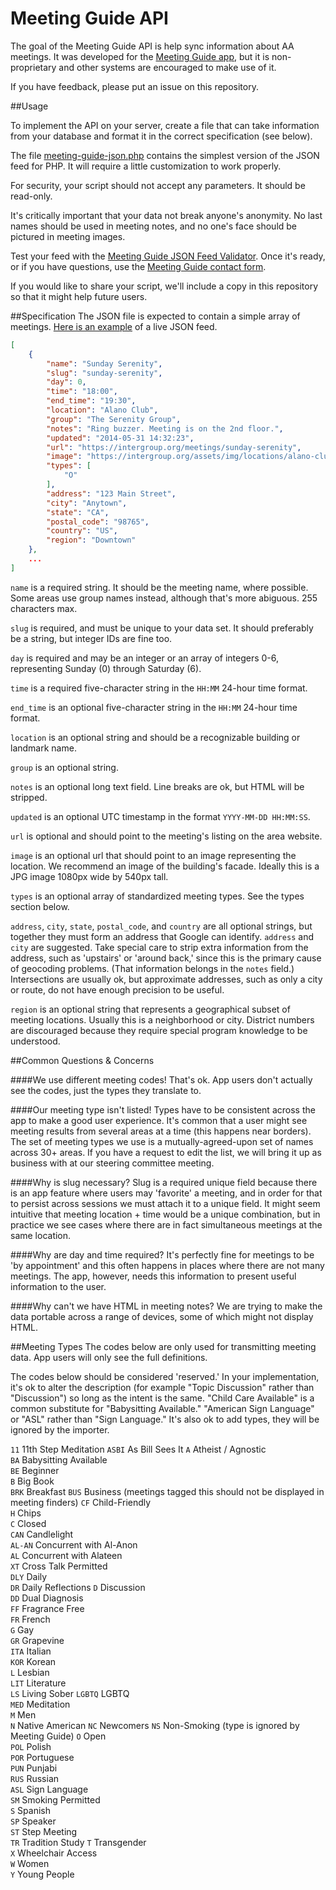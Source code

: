 # Meeting Guide API

The goal of the Meeting Guide API is help sync information about AA meetings. It was developed for the [Meeting Guide app](https://meetingguide.org/), but it is non-proprietary and other systems are encouraged to make use of it.

If you have feedback, please put an issue on this repository.

##Usage

To implement the API on your server, create a file that can take information from your database and format it in the correct specification (see below). 

The file [meeting-guide-json.php](meeting-guide-json.php) contains the simplest version of the JSON feed for PHP. It will require a little customization to work properly.

For security, your script should not accept any parameters. It should be read-only.

It's critically important that your data not break anyone's anonymity. No last names should be used in meeting notes, and no one's face should be pictured in meeting images.

Test your feed with the [Meeting Guide JSON Feed Validator](https://meetingguide.org/validate). Once it's ready, or if you have questions, use the [Meeting Guide contact form](https://meetingguide.org/contact).

If you would like to share your script, we'll include a copy in this repository so that it might help future users.

##Specification
The JSON file is expected to contain a simple array of meetings. [Here is an example](https://aasanjose.org/wp-admin/admin-ajax.php?action=meetings) of a live JSON feed.

```JSON
[
	{
		"name": "Sunday Serenity",
		"slug": "sunday-serenity",
		"day": 0,
		"time": "18:00",
		"end_time": "19:30",
		"location": "Alano Club",
		"group": "The Serenity Group",
		"notes": "Ring buzzer. Meeting is on the 2nd floor.",
		"updated": "2014-05-31 14:32:23",
		"url": "https://intergroup.org/meetings/sunday-serenity",
		"image": "https://intergroup.org/assets/img/locations/alano-club.jpg",
		"types": [
			"O"
		],
		"address": "123 Main Street",
		"city": "Anytown",
		"state": "CA",
		"postal_code": "98765",
		"country": "US",
		"region": "Downtown"
	},
	...
]	
```

`name` is a required string. It should be the meeting name, where possible. Some areas use group names instead, although that's more abiguous. 255 characters max.

`slug` is required, and must be unique to your data set. It should preferably be a string, but integer IDs are fine too.

`day` is required and may be an integer or an array of integers 0-6, representing Sunday (0) through Saturday (6).

`time` is a required five-character string in the `HH:MM` 24-hour time format.

`end_time` is an optional five-character string in the `HH:MM` 24-hour time format.

`location` is an optional string and should be a recognizable building or landmark name.

`group` is an optional string.

`notes` is an optional long text field. Line breaks are ok, but HTML will be stripped.

`updated` is an optional UTC timestamp in the format `YYYY-MM-DD HH:MM:SS`.

`url` is optional and should point to the meeting's listing on the area website.

`image` is an optional url that should point to an image representing the location. We recommend an image of the building's facade. Ideally this is a JPG image 1080px wide by 540px tall.

`types` is an optional array of standardized meeting types. See the types section below.

`address`, `city`, `state`, `postal_code`, and `country` are all optional strings, but together they must form an address that Google can identify. `address` and `city` are suggested. Take special care to strip extra information from the address, such as 'upstairs' or 'around back,' since this is the primary cause of geocoding problems. (That information belongs in the `notes` field.) Intersections are usually ok, but approximate addresses, such as only a city or route, do not have enough precision to be useful.

`region` is an optional string that represents a geographical subset of meeting locations. Usually this is a neighborhood or city. District numbers are discouraged because they require special program knowledge to be understood.

##Common Questions & Concerns

####We use different meeting codes! 
That's ok. App users don't actually see the codes, just the types they translate to.

####Our meeting type isn't listed!
Types have to be consistent across the app to make a good user experience. It's common that a user might see meeting results from several areas at a time (this happens near borders). The set of meeting types we use is a mutually-agreed-upon set of names across 30+ areas. If you have a request to edit the list, we will bring it up as business with at our steering committee meeting.

####Why is slug necessary?
Slug is a required unique field because there is an app feature where users may 'favorite' a meeting, and in order for that to persist across sessions we must attach it to a unique field. It might seem intuitive that meeting location + time would be a unique combination, but in practice we see cases where there are in fact simultaneous meetings at the same location.

####Why are day and time required?
It's perfectly fine for meetings to be 'by appointment' and this often happens in places where there are not many meetings. The app, however, needs this information to present useful information to the user.

####Why can't we have HTML in meeting notes?
We are trying to make the data portable across a range of devices, some of which might not display HTML.

##Meeting Types
The codes below are only used for transmitting meeting data. App users will only see the full definitions.

The codes below should be considered 'reserved.' In your implementation, it's ok to alter the description (for example
"Topic Discussion" rather than "Discussion") so long as the intent is the same. "Child Care Available" is a common substitute
for "Babysitting Available." "American Sign Language" or "ASL" rather than "Sign Language." It's also ok to add types, 
they will be ignored by the importer.

`11` 11th Step Meditation
`ASBI` As Bill Sees It
`A` Atheist / Agnostic  
`BA` Babysitting Available  
`BE` Beginner  
`B` Big Book  
`BRK` Breakfast
`BUS` Business (meetings tagged this should not be displayed in meeting finders)
`CF` Child-Friendly  
`H` Chips  
`C` Closed  
`CAN` Candlelight  
`AL-AN` Concurrent with Al-Anon  
`AL` Concurrent with Alateen  
`XT` Cross Talk Permitted  
`DLY` Daily  
`DR` Daily Reflections
`D` Discussion  
`DD` Dual Diagnosis  
`FF` Fragrance Free  
`FR` French  
`G` Gay  
`GR` Grapevine  
`ITA` Italian  
`KOR` Korean  
`L` Lesbian  
`LIT` Literature  
`LS` Living Sober
`LGBTQ` LGBTQ  
`MED` Meditation  
`M` Men  
`N` Native American
`NC` Newcomers
`NS` Non-Smoking (type is ignored by Meeting Guide)
`O` Open  
`POL` Polish  
`POR` Portuguese  
`PUN` Punjabi  
`RUS` Russian  
`ASL` Sign Language  
`SM` Smoking Permitted  
`S` Spanish  
`SP` Speaker  
`ST` Step Meeting  
`TR` Tradition Study
`T` Transgender  
`X` Wheelchair Access  
`W` Women  
`Y` Young People  

